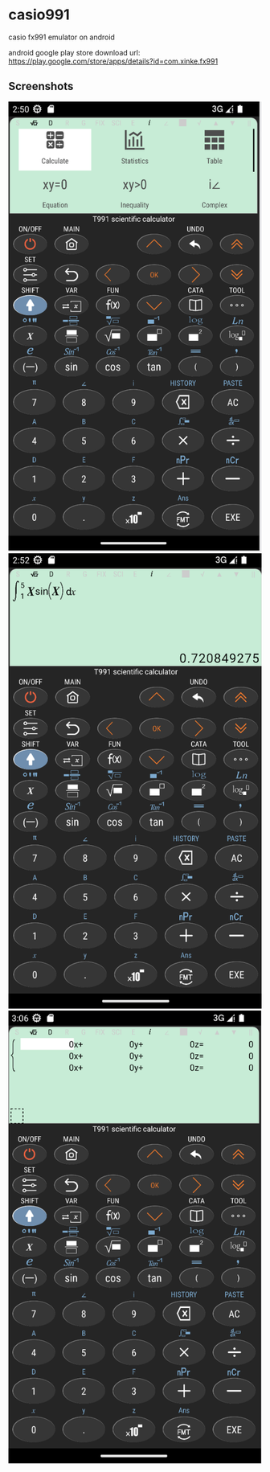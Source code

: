 # casio991
casio fx991 emulator on android

android google play store download url:
https://play.google.com/store/apps/details?id=com.xinke.fx991

## Screenshots
   ![alt text](https://github.com/gfso2000/casio991/blob/main/1.png)<br/>
   ![alt text](https://github.com/gfso2000/casio991/blob/main/2.png)<br/>
   ![alt text](https://github.com/gfso2000/casio991/blob/main/3.png)<br/>

